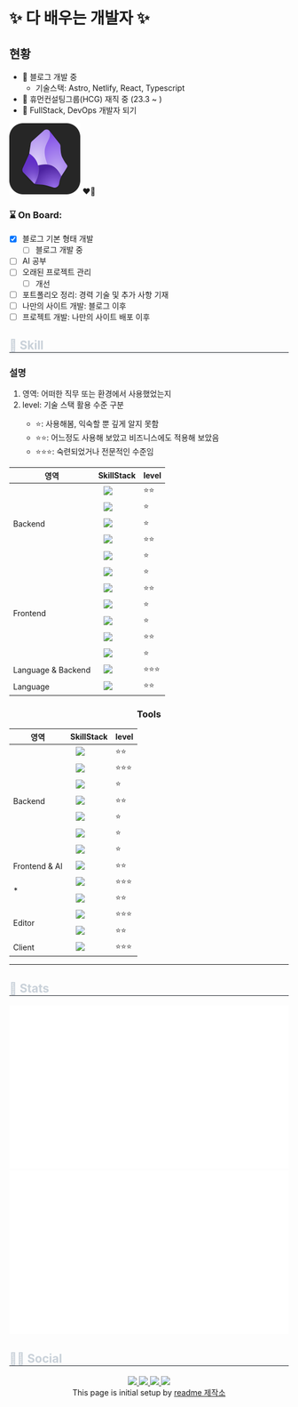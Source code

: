 <!--
**adasey/adasey** is a ✨ _special_ ✨ repository because its `README.md` (this file) appears on your GitHub profile.

Here are some ideas to get you started:

- 🔭 I’m currently working on ...
- 🌱 I’m currently learning ...
- 👯 I’m looking to collaborate on ...
- 🤔 I’m looking for help with ...
- 💬 Ask me about ...
- 📫 How to reach me: ...
- 😄 Pronouns: ...
- ⚡ Fun fact: ...
-->

# ✨ 다 배우는 개발자 ✨

## 현황

- 🔭 블로그 개발 중
  - 기술스택: Astro, Netlify, React, Typescript
- 🏢 휴먼컨설팅그룹(HCG) 재직 중 (23.3 ~ )
- 🌱 FullStack, DevOps 개발자 되기

![obsidian](obsidian-icon.png) ❤️‍🔥

### ⌛️ On Board:

- [x] 블로그 기본 형태 개발
  - [ ] 블로그 개발 중
- [ ] AI 공부
- [ ] 오래된 프로젝트 관리
  - [ ] 개선
- [ ] 포트폴리오 정리: 경력 기술 및 추가 사항 기재
- [ ] 나만의 사이트 개발: 블로그 이후
- [ ] 프로젝트 개발: 나만의 사이트 배포 이후

<div>
  <h2 style="border-bottom: 1px solid #21262d; color: #c9d1d9;"> 🌟 Skill </h2>
  <div>
    <h3>설명</h3>
    <div>
      <ol>
        <li>영역: 어떠한 직무 또는 환경에서 사용했었는지</li>
        <li>level: 기술 스택 활용 수준 구분</li>
        <ul>
          <li>⭐: 사용해봄, 익숙할 뿐 깊게 알지 못함</li>
          <li>⭐⭐: 어느정도 사용해 보았고 비즈니스에도 적용해 보았음</li>
          <li>⭐⭐⭐: 숙련되었거나 전문적인 수준임</li>
        </ul>
      </ol>
    </div>
  </div>
  <div align="center">
    <table>
      <thead>
        <th>영역</th><th>SkillStack</th><th>level</th>
      </thead>
      <tbody>
        <tr>
          <td rowspan="5">Backend</td>
          <td>
            <img src="https://img.shields.io/badge/SpringFramework-6DB33F?style=flat-square&logo=Spring&logoColor=white" style="height : auto; margin-left : 10px; margin-right : 10px;"/>
          </td>
          <td>⭐⭐</td>
        </tr>
        <tr>
          <td>
            <img src="https://img.shields.io/badge/MyBatis-000000?style=flat-square" style="height : auto; margin-left : 10px; margin-right : 10px;"/>
          </td>
          <td>⭐</td>
        </tr>
        <tr>
          <td>
            <img src="https://img.shields.io/badge/QueryDSL-000000?style=flat-square" style="height : auto; margin-left : 10px; margin-right : 10px;"/>
          </td>
          <td>⭐</td>
        </tr>
        <tr>
          <td>
            <img src="https://img.shields.io/badge/OracleDB-F80000?style=flat-square" style="height : auto; margin-left : 10px; margin-right : 10px;"/>
          </td>
          <td>⭐⭐</td>
        </tr>
        <tr>
          <td>
            <img src="https://img.shields.io/badge/MySQL-4479A1?style=flat-square&logo=MySQL&logoColor=white" style="height : auto; margin-left : 10px; margin-right : 10px;"/>
          </td>
          <td>⭐</td>
        </tr>
        <tr>
          <td rowspan="6">Frontend</td>
          <td>
            <img src="https://img.shields.io/badge/Astro-BC52EE?style=flat-square&logo=astro&logoColor=white" style="height : auto; margin-left : 10px; margin-right : 10px;"/>
          </td>
          <td>⭐</td>
        </tr>
        <tr>
          <td>
            <img src="https://img.shields.io/badge/HTML5-E34F26?style=flat-square&logo=HTML5&logoColor=white" style="height : auto; margin-left : 10px; margin-right : 10px;"/>
          </td>
          <td>⭐⭐</td>
        </tr>
        <tr>
          <td>
            <img src="https://img.shields.io/badge/CSS3-1572B6?style=flat-square&logo=CSS3&logoColor=white" style="height : auto; margin-left : 10px; margin-right : 10px;"/>
          </td>
          <td>⭐</td>
        </tr>
        <tr>
          <td>
            <img src="https://img.shields.io/badge/React-61DAFB?style=flat-square&logo=react&logoColor=white" style="height : auto; margin-left : 10px; margin-right : 10px;"/>
          </td>
          <td>⭐</td>
        </tr>
        <tr>
          <td>
            <img src="https://img.shields.io/badge/Javascript-F7DF1E?style=flat-square&logo=JavaScript&logoColor=white" style="height : auto; margin-left : 10px; margin-right : 10px;"/></a>&nbsp;
          </td>
          <td>⭐⭐</td>
        </tr>
        <tr>
          <td>
            <img src="https://img.shields.io/badge/Typescript-3178C6?style=flat-square&logo=TypeScript&logoColor=white" style="height : auto; margin-left : 10px; margin-right : 10px;"/>
          </td>
          <td>⭐</td>
        </tr>
        <tr>
          <td>Language & Backend</td>
          <td>
            <img src="https://img.shields.io/badge/Java-000000?style=flat-square&logo=OpenJDK&logoColor=red" style="height : auto; margin-left : 10px; margin-right : 10px;"/>
          </td>
          <td>⭐⭐⭐</td>
        </tr>
        <tr>
          <td>Language</td>
          <td>
            <img src="https://img.shields.io/badge/Python-3776AB?style=flat-square&logo=python&logoColor=F7DF1E" style="height : auto; margin-left : 10px; margin-right : 10px;"/>
          </td>
          <td>⭐⭐</td>
        </tr>
      </tbody>
    </table>
    <span>
      <h3>Tools</h3>
      <table>
        <thead>
          <th>영역</th><th>SkillStack</th><th>level</th>
        </thead>
        <tbody>
          <tr>
            <td rowspan="7">Backend</td>
            <td>
              <img src="https://img.shields.io/badge/DBeaver-382923?style=flat-square&logo=dbeaver&logoColor=white" style="height : auto; margin-left : 10px; margin-right : 10px;"/>
            </td>
            <td>⭐⭐</td>
          </tr>
          <tr>
            <td>
              <img src="https://img.shields.io/badge/Intellij-3027FF?style=flat-square&logo=intellijidea&logoColor=black" style="height : auto; margin-left : 10px; margin-right : 10px;"/>
            </td>
            <td>⭐⭐⭐</td>
          </tr>
          <tr>
            <td>
              <img src="https://img.shields.io/badge/Docker-2496ED?style=flat-square&logo=docker&logoColor=white" style="height : auto; margin-left : 10px; margin-right : 10px;"/>
            </td>
            <td>⭐</td>
          </tr>
          <tr>
            <td>
              <img src="https://img.shields.io/badge/SVN-3E7FC1?style=flat-square" style="height : auto; margin-left : 10px; margin-right : 10px;"/>
            </td>
            <td>⭐⭐</td>
          </tr>
          <tr>
            <td>
              <img src="https://img.shields.io/badge/Amazonec2-FF9900?style=flat-square&logo=amazonec2&logoColor=white" style="height : auto; margin-left : 10px; margin-right : 10px;"/>
            </td>
            <td>⭐</td>
          </tr>
          <tr>
            <td>
              <img src="https://img.shields.io/badge/Netlify-00C7B7?style=flat-square&logo=netlify&logoColor=black" style="height : auto; margin-left : 10px; margin-right : 10px;"/>
            </td>
            <td>⭐</td>
          </tr>
          <tr>
            <td>
              <img src="https://img.shields.io/badge/OCI-EC1C24?style=flat-square" style="height : auto; margin-left : 10px; margin-right : 10px;"/>
            </td>
            <td>⭐</td>
          </tr>
          <tr>
            <td>Frontend & AI</td>
            <td>
              <img src="https://img.shields.io/badge/VSCode-3B99FC?style=flat-square" style="height : auto; margin-left : 10px; margin-right : 10px;"/>
            </td>
            <td>⭐⭐</td>
          </tr>
          <tr>
            <td rowspan="2">*</td>
            <td>
              <img src="https://img.shields.io/badge/Git-F05032?style=flat-square&logo=git&logoColor=white" style="height : auto; margin-left : 10px; margin-right : 10px;"/>
            </td>
            <td>⭐⭐⭐</td>
          </tr>
          <tr>
            <td>
              <img src="https://img.shields.io/badge/Github-000000?style=flat-square&logo=github&logoColor=white" style="height : auto; margin-left : 10px; margin-right : 10px;"/>
            </td>
            <td>⭐⭐</td>
          </tr>
          <tr>
            <td rowspan="2">Editor</td>
            <td>
              <img src="https://img.shields.io/badge/Obsidian-111100?style=flat-square&logo=obsidian&logoColor=violet" style="height : auto; margin-left : 10px; margin-right : 10px;"/>
            </td>
            <td>⭐⭐⭐</td>
          </tr>
          <tr>
            <td>
              <img src="https://img.shields.io/badge/Editplus-E12F1F?style=flat-square" style="height : auto; margin-left : 10px; margin-right : 10px;"/>
            </td>
            <td>⭐⭐</td>
          </tr>
          <tr>
            <td>Client</td>
            <td>
              <img src="https://img.shields.io/badge/Putty-1111FF?style=flat-square" style="height : auto; margin-left : 10px; margin-right : 10px;"/>
            </td>
            <td>⭐⭐⭐</td>
          </tr>
        </tbody>
      </table>
    </span>
  </div>
</div>

---

<div style="text-align: left;">
  <h2 style="border-bottom: 1px solid #21262d; color: #c9d1d9;"> 🏅 Stats </h2>
  <div align="center"> 
    <img src="https://raw.githubusercontent.com/DeJavLius/github-stats-apply/master/generated/overview.svg#gh-dark-mode-only" />
    <img src="https://raw.githubusercontent.com/DeJavLius/github-stats-apply/master/generated/languages.svg#gh-dark-mode-only" />
  </div>
</div>

<div style="text-align: left;">
  <h2 style="border-bottom: 1px solid #21262d; color: #c9d1d9;"> 🧑‍💻 Social </h2>
  <div align="center"> 
    <a href='https://link-devlog.netlify.app/blog/'> 
      <img src="https://img.shields.io/badge/Astro-BC52EE?style=for-the-badge&logo=astro&logoColor=white&link=https://link-devlog.netlify.app/blog/"> 
    </a>
    <a href="https://blog.naver.com/lmo9903"> 
      <img src="https://img.shields.io/badge/Naver-03C75A?style=for-the-badge&logo=Naver&logoColor=white&link=https://blog.naver.com/lmo9903" />
    </a>
    <a href="https://peppered-estimate-067.notion.site/8221936c847c4511b5151df5495a8f32"> 
      <img src="https://img.shields.io/badge/Notion-000000?style=for-the-badge&logo=Notion&logoColor=white&link=https://peppered-estimate-067.notion.site/8221936c847c4511b5151df5495a8f32"> 
    </a>
    <a href="mailto:leeminuk303@gmail.com"> 
      <img src="https://img.shields.io/badge/Gmail-EA4335?style=for-the-badge&logo=Gmail&logoColor=white&link=mailto:leeminuk303@gmail.com" /> 
    </a>
  </div>
</div>

<div align="center">
  This page is initial setup by 
  <a href="https://github-profile-readme-editor.netlify.app/">
    readme 제작소
  </a>
</div>
